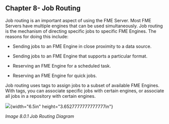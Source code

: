 Chapter 8- Job Routing
----------------------

Job routing is an important aspect of using the FME Server. Most FME
Servers have multiple engines that can be used simultaneously. Job
routing is the mechanism of directing specific jobs to specific FME
Engines. The reasons for doing this include:

-   Sending jobs to an FME Engine in close proximity to a data source.

-   Sending jobs to an FME Engine that supports a particular format.

-   Reserving an FME Engine for a scheduled task.

-   Reserving an FME Engine for quick jobs.

Job routing uses tags to assign jobs to a subset of available FME
Engines. With tags, you can associate specific jobs with certain
engines, or associate all jobs in a repository with certain engines.

![](media/image31.png){width="6.5in" height="3.6527777777777777in"}

*Image 8.0.1 Job Routing Diagram*
